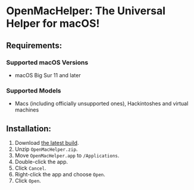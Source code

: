 # OpenMacHelper: The Universal Helper for macOS!


## Requirements:

### Supported macOS Versions
* macOS Big Sur 11 and later

### Supported Models
* Macs (including officially unsupported ones), Hackintoshes and virtual machines


## Installation:

1. Download [the latest build](https://nightly.link/F1248/OpenMacHelper/workflows/Build-OpenMacHelper/main/OpenMacHelper.zip).
2. Unzip `OpenMacHelper.zip`.
3. Move `OpenMacHelper.app` to `/Applications`.
4. Double-click the app.
5. Click `Cancel`.
6. Right-click the app and choose `Open`.
7. Click `Open`.
